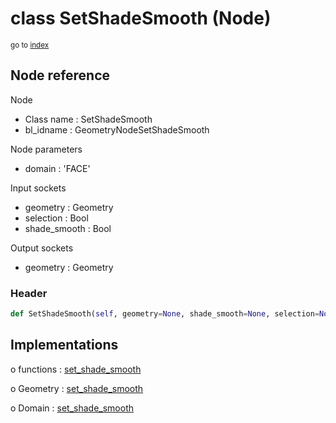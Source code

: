 # class SetShadeSmooth (Node)

<sub>go to [index](/docs/index.md)</sub>

## Node reference

Node
 - Class name : SetShadeSmooth
 - bl_idname : GeometryNodeSetShadeSmooth

Node parameters
 - domain : 'FACE'

Input sockets
 - geometry : Geometry
 - selection : Bool
 - shade_smooth : Bool

Output sockets
 - geometry : Geometry

### Header

``` python
def SetShadeSmooth(self, geometry=None, shade_smooth=None, selection=None, domain='FACE', node_label=None, node_color=None):
```

## Implementations

o functions : [set_shade_smooth](/docs/GeoNodes_classes/GLOBAL.md#set_shade_smooth)

o Geometry : [set_shade_smooth](/docs/GeoNodes_classes/Geometry.md#set_shade_smooth)

o Domain : [set_shade_smooth](/docs/GeoNodes_classes/Domain.md#set_shade_smooth)


